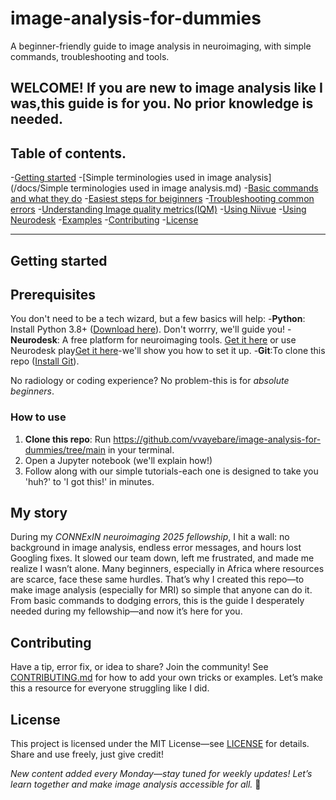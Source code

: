 # image-analysis-for-dummies
A beginner-friendly guide to image analysis in neuroimaging, with simple commands, troubleshooting and tools.

**WELCOME!**
If you are new to image analysis like I was,this guide is for you. No prior knowledge is needed.
---
## Table of contents.
-[Getting started](#getting-started)
-[Simple terminologies used in image analysis](/docs/Simple terminologies used in image analysis.md)
-[Basic commands and what they do](/docs/commands.md)
-[Easiest steps for beiginners](/docs/steps.md)
-[Troubleshooting common errors](/docs/troubleshooting.md)
-[Understanding Image quality metrics(IQM)](/docs/iqm-metrics.md)
-[Using Niivue](/docs/niivue.md)
-[Using Neurodesk](/docs/neurodesk.md)
-[Examples](/examples/)
-[Contributing](#contributing)
-[License](#license)

---
## Getting started
## Prerequisites
You don't need to be a tech wizard, but a few basics will help:
-**Python**: Install Python 3.8+ ([Download here](https://ww.python.org/downloads/)). Don't worrry, we'll guide you!
-**Neurodesk**: A free platform for neuroimaging tools. [Get it here](https://www.neurodesk.org/) or use Neurodesk play[Get it here](https://play.neurodesk.org/)-we'll show you how to set it up.
-**Git**:To clone this repo ([Install Git](https://git-scm.com/downloads)).

No radiology or coding experience? No problem-this is for *absolute beginners*.
 ### How to use
 1. **Clone this repo**: Run https://github.com/vvayebare/image-analysis-for-dummies/tree/main in your terminal.
 2. Open a Jupyter notebook (we'll explain how!)
 3. Follow along with our simple tutorials-each one is designed to take you 'huh?' to 'I got this!' in minutes.
## My story
During my *CONNExIN neuroimaging 2025 fellowship*, I hit a wall: no background in image analysis, endless error messages, and hours lost Googling fixes. It slowed our team down, left me frustrated, and made me realize I wasn’t alone. Many beginners, especially in Africa where resources are scarce, face these same hurdles. That’s why I created this repo—to make image analysis (especially for MRI) so simple that anyone can do it. From basic commands to dodging errors, this is the guide I desperately needed during my fellowship—and now it’s here for you.
## Contributing
Have a tip, error fix, or idea to share? Join the community! See [CONTRIBUTING.md](/CONTRIBUTING.md) for how to add your own tricks or examples. Let’s make this a resource for everyone struggling like I did.
## License
This project is licensed under the MIT License—see [LICENSE](/LICENSE) for details. Share and use freely, just give credit!

*New content added every Monday—stay tuned for weekly updates! Let’s learn together and make image analysis accessible for all.* 🌟
  
